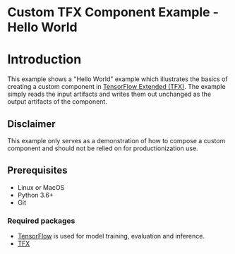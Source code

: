 # Custom TFX Component Example - Hello World

# Introduction
This example shows a "Hello World" example which illustrates the basics of
creating a custom component in
[TensorFlow Extended (TFX)](https://tensorflow.org/tfx). The example simply
reads the input artifacts and writes them out unchanged as the output artifacts
of the component.

## Disclaimer
This example only serves as a demonstration of how to compose a custom component
and should not be relied on for productionization use.

## Prerequisites

* Linux or MacOS
* Python 3.6+
* Git

### Required packages
* [TensorFlow](https://tensorflow.org) is used for model training, evaluation and inference.
* [TFX](https://pypi.org/project/tfx/)
